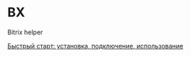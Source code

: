 # BX
Bitrix helper

[Быстрый старт: установка, подключение, использование](https://github.com/Dok11/BX/wiki/%D0%91%D1%8B%D1%81%D1%82%D1%80%D1%8B%D0%B9-%D1%81%D1%82%D0%B0%D1%80%D1%82)
